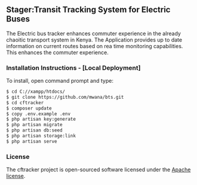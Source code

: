 ## Stager:Transit Tracking System for Electric Buses 

The Electric bus tracker enhances commuter experience in the already chaoitic transport system in Kenya. The Application provides up to date information on current routes based on rea time monitoring capabilities. This enhances the commuter experience. 

### Installation Instructions - [Local Deployment]

To install, open command prompt and type:

```bash
$ cd C://xampp/htdocs/
$ git clone https://github.com/mwana/bts.git
$ cd cftracker
$ composer update
$ copy .env.example .env
$ php artisan key:generate
$ php artisan migrate
$ php artisan db:seed
$ php artisan storage:link
$ php artisan serve
```

### License

The cftracker project is open-sourced software licensed under the [Apache license](http://www.apache.org/licenses/).
